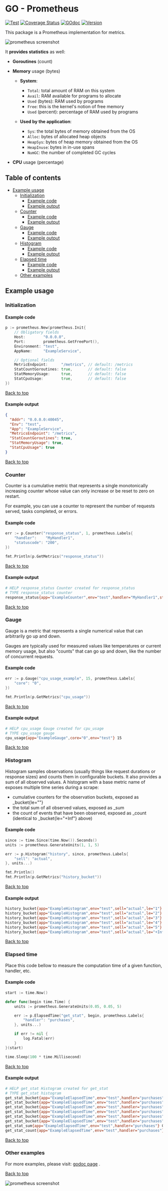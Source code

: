 # GO - Prometheus

[![Test](https://github.com/takattila/prometheus/workflows/Test/badge.svg?branch=master)](https://github.com/takattila/prometheus/actions?query=workflow:Test)
[![Coverage Status](https://coveralls.io/repos/github/takattila/prometheus/badge.svg?branch=master)](https://coveralls.io/github/takattila/prometheus?branch=master)
[![GOdoc](https://img.shields.io/badge/godoc-reference-orange)](https://godoc.org/github.com/takattila/prometheus)
[![Version](https://img.shields.io/badge/dynamic/json.svg?label=version&url=https://api.github.com/repos/takattila/prometheus/releases/latest&query=tag_name)](https://github.com/takattila/prometheus/releases)

This package is a Prometheus implementation for metrics.

![prometheus screenshot](./img/screenshot-01.png)

It **provides statistics** as well:

- **Goroutines** (count)
- **Memory** usage (bytes)

  - **System**:
  
    - `Total`: total amount of RAM on this system
    - `Avail`: RAM available for programs to allocate
    - `Used` (bytes): RAM used by programs
    - `Free`: this is the kernel's notion of free memory
    - `Used` (percent): percentage of RAM used by programs
    
  - **Used by the application**:
  
    - `Sys`: the total bytes of memory obtained from the OS
    - `Alloc`: bytes of allocated heap objects
    - `HeapSys`: bytes of heap memory obtained from the OS
    - `HeapInuse`: bytes in in-use spans
    - `NumGC`: the number of completed GC cycles

- **CPU** usage (percentage)


## Table of contents

* [Example usage](#example-usage)
   * [Initialization](#initialization)
      * [Example code](#example-code)
      * [Example output](#example-output)
   * [Counter](#counter)
      * [Example code](#example-code-1)
      * [Example output](#example-output-1)
   * [Gauge](#gauge)
      * [Example code](#example-code-2)
      * [Example output](#example-output-2)
   * [Histogram](#histogram)
      * [Example code](#example-code-3)
      * [Example output](#example-output-3)
   * [Elapsed time](#elapsed-time)
      * [Example code](#example-code-4)
      * [Example output](#example-output-4)
   * [Other examples](#other-examples)

## Example usage

### Initialization

#### Example code

```go
p := prometheus.New(prometheus.Init{
    // Obligatory fields
    Host:        "0.0.0.0",
    Port:        prometheus.GetFreePort(),
    Environment: "test",
    AppName:     "ExampleService",

    // Optional fields
    MetricEndpoint:      "/metrics", // default: /metrics
    StatCountGoroutines: true,       // default: false
    StatMemoryUsage:     true,       // default: false
    StatCpuUsage:        true,       // default: false
})
```

[Back to top](#table-of-contents)

#### Example output

```json
{
  "Addr": "0.0.0.0:40045",
  "Env": "test",
  "App": "ExampleService",
  "MetricsEndpoint": "/metrics",
  "StatCountGoroutines": true,
  "StatMemoryUsage": true,
  "StatCpuUsage": true
}

```

[Back to top](#table-of-contents)

### Counter
Counter is a cumulative metric that represents a single monotonically increasing counter
whose value can only increase or be reset to zero on restart.

For example, you can use a counter to represent the number
of requests served, tasks completed, or errors.
#### Example code

```go
err := p.Counter("response_status", 1, prometheus.Labels{
    "handler":    "MyHandler1",
    "statuscode": "200",
})

fmt.Println(p.GetMetrics("response_status"))
```

[Back to top](#table-of-contents)

#### Example output

```bash
# HELP response_status Counter created for response_status
# TYPE response_status counter
response_status{app="ExampleCounter",env="test",handler="MyHandler1",statuscode="200"} 1
```

[Back to top](#table-of-contents)

### Gauge
Gauge is a metric that represents a single numerical value
that can arbitrarily go up and down.

Gauges are typically used for measured values like temperatures
or current memory usage, but also "counts" that can go up and down,
like the number of concurrent requests.

#### Example code

```go
err := p.Gauge("cpu_usage_example", 15, prometheus.Labels{
    "core": "0",
})

fmt.Println(p.GetMetrics("cpu_usage"))
```

[Back to top](#table-of-contents)

#### Example output

```bash
# HELP cpu_usage Gauge created for cpu_usage
# TYPE cpu_usage gauge
cpu_usage{app="ExampleGauge",core="0",env="test"} 15
```

[Back to top](#table-of-contents)

### Histogram
Histogram samples observations (usually things like request durations
or response sizes) and counts them in configurable buckets.
It also provides a sum of all observed values.
A histogram with a base metric name of <basename>
exposes multiple time series during a scrape:

  - cumulative counters for the observation buckets, exposed
    as <basename>_bucket{le="<upper inclusive bound>"}
  - the total sum of all observed values, exposed as <basename>_sum
  - the count of events that have been observed, exposed
    as <basename>_count (identical to <basename>_bucket{le="+Inf"} above)

#### Example code

```go
since := time.Since(time.Now()).Seconds()
units := prometheus.GenerateUnits(1, 1, 5)

err := p.Histogram("history", since, prometheus.Labels{
    "sell": "actual",
}, units...)

fmt.Println()
fmt.Println(p.GetMetrics("history_bucket"))
```

[Back to top](#table-of-contents)

#### Example output

```bash
history_bucket{app="ExampleHistogram",env="test",sell="actual",le="1"} 1
history_bucket{app="ExampleHistogram",env="test",sell="actual",le="2"} 1
history_bucket{app="ExampleHistogram",env="test",sell="actual",le="3"} 1
history_bucket{app="ExampleHistogram",env="test",sell="actual",le="4"} 1
history_bucket{app="ExampleHistogram",env="test",sell="actual",le="5"} 1
history_bucket{app="ExampleHistogram",env="test",sell="actual",le="+Inf"} 1
```

[Back to top](#table-of-contents)

### Elapsed time
Place this code bellow to measure the computation time of a given function, handler, etc.

#### Example code

```go
start := time.Now()

defer func(begin time.Time) {
    units := prometheus.GenerateUnits(0.05, 0.05, 5)

    err := p.ElapsedTime("get_stat", begin, prometheus.Labels{
        "handler": "purchases",
    }, units...)

    if err != nil {
        log.Fatal(err)
    }
}(start)

time.Sleep(100 * time.Millisecond)
```

[Back to top](#table-of-contents)

#### Example output

```bash
# HELP get_stat Histogram created for get_stat
# TYPE get_stat histogram
get_stat_bucket{app="ExampleElapsedTime",env="test",handler="purchases",le="0.05"} 0
get_stat_bucket{app="ExampleElapsedTime",env="test",handler="purchases",le="0.1"} 0
get_stat_bucket{app="ExampleElapsedTime",env="test",handler="purchases",le="0.15000000000000002"} 1
get_stat_bucket{app="ExampleElapsedTime",env="test",handler="purchases",le="0.2"} 1
get_stat_bucket{app="ExampleElapsedTime",env="test",handler="purchases",le="0.25"} 1
get_stat_bucket{app="ExampleElapsedTime",env="test",handler="purchases",le="+Inf"} 1
get_stat_sum{app="ExampleElapsedTime",env="test",handler="purchases"} 0.100132995
get_stat_count{app="ExampleElapsedTime",env="test",handler="purchases"} 1
```

[Back to top](#table-of-contents)

### Other examples

For more examples, please visit: [godoc page](https://godoc.org/github.com/takattila/prometheus#pkg-examples) .

[Back to top](#table-of-contents)

![prometheus screenshot](./img/screenshot-02.png)
